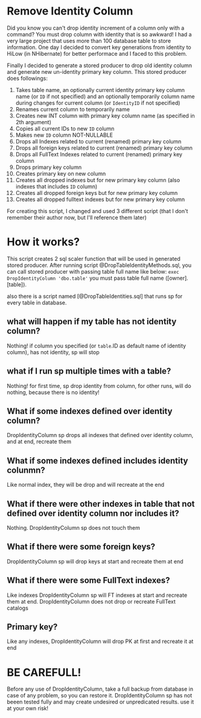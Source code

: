 # Remove Identity Column
Did you know you can't drop identity increment of a column only with a command? You must drop column with identity that is so awkward!
I had a very large project that uses more than 100 database table to store information. One day I decided to convert key generations from identity to HiLow (in NHibernate) for better performace and I faced to this problem.

Finally I decided to generate a stored producer to drop old identity column and generate new un-identity primary key column.
This stored producer does followings:
1. Takes table name, an optionally current identity primary key column name (or `ID` if not specified) and an optionally temporarily column name during changes for current column (or `IdentityID` if not specified)
2. Renames current column to temporarily name
3. Creates new INT column with primary key column name (as specified in 2th argument)
4. Copies all current IDs to new `ID` column
5. Makes new `ID` column NOT-NULLABLE
6. Drops all Indexes related to current (renamed) primary key column 
7. Drops all foreign keys related to current (renamed) primary key column 
8. Drops all FullText Indexes related to current (renamed) primary key column 
9. Drops primary key column
10. Creates primary key on new column
11. Creates all dropped indexes but for new primary key column (also indexes that includes `ID` column)
12. Creates all dropped foreign keys but for new primary key column
13. Creates all dropped fulltext indexes but for new primary key column

For creating this script, I changed and used 3 different script (that I don't remember their author now, but I'll reference them later)

# How it works?
This script creates 2 sql scaler function that will be used in generated stored producer. 
After running script @DropTableIdentityMethods.sql, you can call stored producer with passing table full name like below:
`exec DropIdentityColumn 'dbo.table'`
you must pass table full name ([owner].[table]).

also there is a script named [@DropTableIdentities.sql] that runs sp for every table in database.

## what will happen if my table has not identity column?
Nothing! if column you specified (or `table`.ID as default name of identity column), has not identity, sp will stop

## what if I run sp multiple times with a table?
Nothing! for first time, sp drop identity from column, for other runs, will do nothing, because there is no identity!

## What if some indexes defined over identity column?
DropIdentityColumn sp drops all indexes that defined over identity column, and at end, recreate them

## What if some indexes defined includes identity colunmn?
Like normal index, they will be drop and will recreate at the end

## What if there were other indexes in table that not defined over identity column nor includes it?
Nothing. DropIdentityColumn sp does not touch them

## What if there were some foreign keys?
DropIdentityColumn sp will drop keys at start and recreate them at end

## What if there were some FullText indexes?
Like indexes DropIdentityColumn sp will FT indexes at start and recreate them at end. DropIdentityColumn does not drop or recreate FullText catalogs

## Primary key?
Like any indexes, DropIdentityColumn will drop PK at first and recreate it at end

# BE CAREFULL!
Before any use of DropIdentityColumn, take a full backup from database in case of any problem, so you can restore it. DropIdentityColumn sp has not beeen tested fully and may create undesired or unpredicated results. use it at your own risk!

